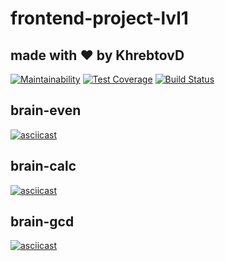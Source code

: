 # frontend-project-lvl1
## made with ❤️ by KhrebtovD
[![Maintainability](https://api.codeclimate.com/v1/badges/dd169898ab213729caa8/maintainability)](https://codeclimate.com/github/KhrebtovD/frontend-project-lvl1/maintainability)
[![Test Coverage](https://api.codeclimate.com/v1/badges/dd169898ab213729caa8/test_coverage)](https://codeclimate.com/github/KhrebtovD/frontend-project-lvl1/test_coverage)
[![Build Status](https://travis-ci.org/KhrebtovD/frontend-project-lvl1.svg?branch=master)](https://travis-ci.org/KhrebtovD/frontend-project-lvl1)

## brain-even
[![asciicast](https://asciinema.org/a/86QP7QxpZPLBaW2Hs6H2QA5tS.svg)](https://asciinema.org/a/86QP7QxpZPLBaW2Hs6H2QA5tS)

## brain-calc
[![asciicast](https://asciinema.org/a/FjyAukg1TsapFw4x18yEietkx.svg)](https://asciinema.org/a/FjyAukg1TsapFw4x18yEietkx)

## brain-gcd
[![asciicast](https://asciinema.org/a/y3DuP5JHlCuXY6NA9YYmQ8n3L.svg)](https://asciinema.org/a/y3DuP5JHlCuXY6NA9YYmQ8n3L)